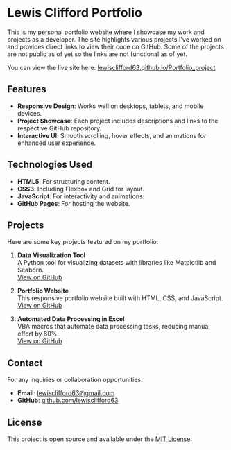 # Lewis Clifford Portfolio

This is my personal portfolio website where I showcase my work and projects as a developer. The site highlights various projects I've worked on and provides direct links to view their code on GitHub.
Some of the projects are not public as of yet so the links are not functional as of yet.

You can view the live site here: [lewisclifford63.github.io/Portfolio_project](https://lewisclifford63.github.io/Portfolio_project/)

## Features

- **Responsive Design**: Works well on desktops, tablets, and mobile devices.
- **Project Showcase**: Each project includes descriptions and links to the respective GitHub repository.
- **Interactive UI**: Smooth scrolling, hover effects, and animations for enhanced user experience.

## Technologies Used

- **HTML5**: For structuring content.
- **CSS3**: Including Flexbox and Grid for layout.
- **JavaScript**: For interactivity and animations.
- **GitHub Pages**: For hosting the website.

## Projects

Here are some key projects featured on my portfolio:

1. **Data Visualization Tool**  
   A Python tool for visualizing datasets with libraries like Matplotlib and Seaborn.  
   [View on GitHub](https://github.com/yourGitHubUsername/data-visualization-tool)

2. **Portfolio Website**  
   This responsive portfolio website built with HTML, CSS, and JavaScript.  
   [View on GitHub](https://github.com/lewisclifford63/portfolio_project)

3. **Automated Data Processing in Excel**  
   VBA macros that automate data processing tasks, reducing manual effort by 80%.  
   [View on GitHub](https://github.com/yourGitHubUsername/excel-vba-macros)

## Contact

For any inquiries or collaboration opportunities:

- **Email**: lewisclifford63@gmail.com
- **GitHub**: [github.com/lewisclifford63](https://github.com/lewisclifford63)

## License

This project is open source and available under the [MIT License](LICENSE).
